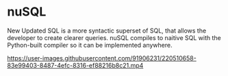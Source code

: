 # nuSQL
New Updated SQL is a more syntactic superset of SQL, that allows the developer to create clearer queries. nuSQL compiles to naitive SQL with the Python-built compiler so it can be implemented anywhere. 


https://user-images.githubusercontent.com/91906231/220510658-83e99403-8487-4efc-8316-ef88216b8c21.mp4

